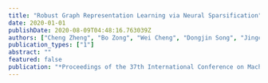 ```yaml
---
title: "Robust Graph Representation Learning via Neural Sparsification"
date: 2020-01-01
publishDate: 2020-08-09T04:48:16.763039Z
authors: ["Cheng Zheng", "Bo Zong", "Wei Cheng", "Dongjin Song", "Jingchao Ni", "Wenchao Yu", "Haifeng Chen", "Wei Wang"]
publication_types: ["1"]
abstract: ""
featured: false
publication: "*Proceedings of the 37th International Conference on Machine Learning (ICML)*"
---
```



